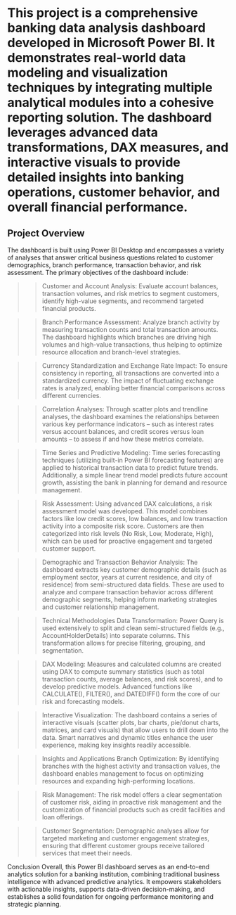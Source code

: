 # This project is a comprehensive banking data analysis dashboard developed in Microsoft Power BI. It demonstrates real-world data modeling and visualization techniques by integrating multiple analytical modules into a cohesive reporting solution. The dashboard leverages advanced data transformations, DAX measures, and interactive visuals to provide detailed insights into banking operations, customer behavior, and overall financial performance.

## Project Overview
The dashboard is built using Power BI Desktop and encompasses a variety of analyses that answer critical business questions related to customer demographics, branch performance, transaction behavior, and risk assessment. The primary objectives of the dashboard include:

>> Customer and Account Analysis:
Evaluate account balances, transaction volumes, and risk metrics to segment customers, identify high-value segments, and recommend targeted financial products.

>> Branch Performance Assessment:
Analyze branch activity by measuring transaction counts and total transaction amounts. The dashboard highlights which branches are driving high volumes and high-value transactions, thus helping to optimize resource allocation and branch-level strategies.

>> Currency Standardization and Exchange Rate Impact:
To ensure consistency in reporting, all transactions are converted into a standardized currency. The impact of fluctuating exchange rates is analyzed, enabling better financial comparisons across different currencies.

>> Correlation Analyses:
Through scatter plots and trendline analyses, the dashboard examines the relationships between various key performance indicators – such as interest rates versus account balances, and credit scores versus loan amounts – to assess if and how these metrics correlate.

>> Time Series and Predictive Modeling:
Time series forecasting techniques (utilizing built-in Power BI forecasting features) are applied to historical transaction data to predict future trends. Additionally, a simple linear trend model predicts future account growth, assisting the bank in planning for demand and resource management.

>> Risk Assessment:
Using advanced DAX calculations, a risk assessment model was developed. This model combines factors like low credit scores, low balances, and low transaction activity into a composite risk score. Customers are then categorized into risk levels (No Risk, Low, Moderate, High), which can be used for proactive engagement and targeted customer support.

>> Demographic and Transaction Behavior Analysis:
The dashboard extracts key customer demographic details (such as employment sector, years at current residence, and city of residence) from semi-structured data fields. These are used to analyze and compare transaction behavior across different demographic segments, helping inform marketing strategies and customer relationship management.

>> Technical Methodologies
Data Transformation:
Power Query is used extensively to split and clean semi-structured fields (e.g., AccountHolderDetails) into separate columns. This transformation allows for precise filtering, grouping, and segmentation.

>> DAX Modeling:
Measures and calculated columns are created using DAX to compute summary statistics (such as total transaction counts, average balances, and risk scores), and to develop predictive models. Advanced functions like CALCULATE(), FILTER(), and DATEDIFF() form the core of our risk and forecasting models.

>> Interactive Visualization:
The dashboard contains a series of interactive visuals (scatter plots, bar charts, pie/donut charts, matrices, and card visuals) that allow users to drill down into the data. Smart narratives and dynamic titles enhance the user experience, making key insights readily accessible.

>> Insights and Applications
Branch Optimization:
By identifying branches with the highest activity and transaction values, the dashboard enables management to focus on optimizing resources and expanding high-performing locations.

>> Risk Management:
The risk model offers a clear segmentation of customer risk, aiding in proactive risk management and the customization of financial products such as credit facilities and loan offerings.

>> Customer Segmentation:
Demographic analyses allow for targeted marketing and customer engagement strategies, ensuring that different customer groups receive tailored services that meet their needs.

Conclusion
Overall, this Power BI dashboard serves as an end-to-end analytics solution for a banking institution, combining traditional business intelligence with advanced predictive analytics. It empowers stakeholders with actionable insights, supports data-driven decision-making, and establishes a solid foundation for ongoing performance monitoring and strategic planning.
